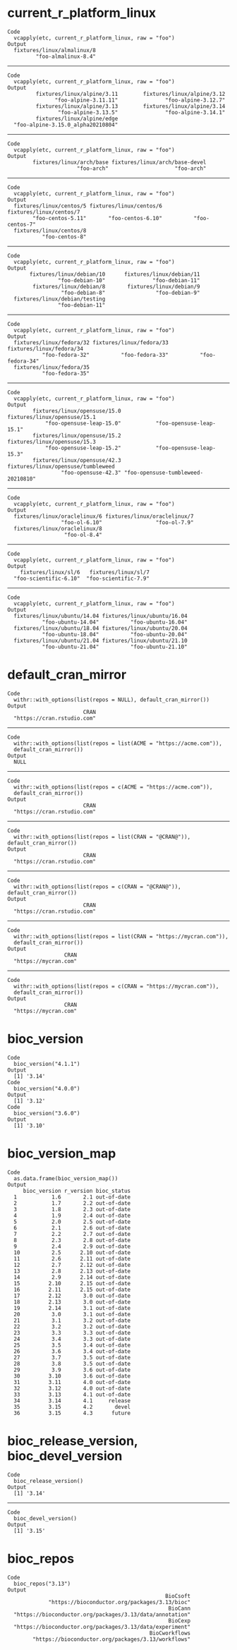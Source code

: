 # current_r_platform_linux

    Code
      vcapply(etc, current_r_platform_linux, raw = "foo")
    Output
      fixtures/linux/almalinux/8 
             "foo-almalinux-8.4" 

---

    Code
      vcapply(etc, current_r_platform_linux, raw = "foo")
    Output
             fixtures/linux/alpine/3.11        fixtures/linux/alpine/3.12 
                   "foo-alpine-3.11.11"               "foo-alpine-3.12.7" 
             fixtures/linux/alpine/3.13        fixtures/linux/alpine/3.14 
                    "foo-alpine-3.13.5"               "foo-alpine-3.14.1" 
             fixtures/linux/alpine/edge 
      "foo-alpine-3.15.0_alpha20210804" 

---

    Code
      vcapply(etc, current_r_platform_linux, raw = "foo")
    Output
            fixtures/linux/arch/base fixtures/linux/arch/base-devel 
                          "foo-arch"                     "foo-arch" 

---

    Code
      vcapply(etc, current_r_platform_linux, raw = "foo")
    Output
      fixtures/linux/centos/5 fixtures/linux/centos/6 fixtures/linux/centos/7 
            "foo-centos-5.11"       "foo-centos-6.10"          "foo-centos-7" 
      fixtures/linux/centos/8 
               "foo-centos-8" 

---

    Code
      vcapply(etc, current_r_platform_linux, raw = "foo")
    Output
           fixtures/linux/debian/10      fixtures/linux/debian/11 
                    "foo-debian-10"               "foo-debian-11" 
            fixtures/linux/debian/8       fixtures/linux/debian/9 
                     "foo-debian-8"                "foo-debian-9" 
      fixtures/linux/debian/testing 
                    "foo-debian-11" 

---

    Code
      vcapply(etc, current_r_platform_linux, raw = "foo")
    Output
      fixtures/linux/fedora/32 fixtures/linux/fedora/33 fixtures/linux/fedora/34 
               "foo-fedora-32"          "foo-fedora-33"          "foo-fedora-34" 
      fixtures/linux/fedora/35 
               "foo-fedora-35" 

---

    Code
      vcapply(etc, current_r_platform_linux, raw = "foo")
    Output
            fixtures/linux/opensuse/15.0       fixtures/linux/opensuse/15.1 
                "foo-opensuse-leap-15.0"           "foo-opensuse-leap-15.1" 
            fixtures/linux/opensuse/15.2       fixtures/linux/opensuse/15.3 
                "foo-opensuse-leap-15.2"           "foo-opensuse-leap-15.3" 
            fixtures/linux/opensuse/42.3 fixtures/linux/opensuse/tumbleweed 
                     "foo-opensuse-42.3" "foo-opensuse-tumbleweed-20210810" 

---

    Code
      vcapply(etc, current_r_platform_linux, raw = "foo")
    Output
      fixtures/linux/oraclelinux/6 fixtures/linux/oraclelinux/7 
                     "foo-ol-6.10"                 "foo-ol-7.9" 
      fixtures/linux/oraclelinux/8 
                      "foo-ol-8.4" 

---

    Code
      vcapply(etc, current_r_platform_linux, raw = "foo")
    Output
        fixtures/linux/sl/6   fixtures/linux/sl/7 
      "foo-scientific-6.10"  "foo-scientific-7.9" 

---

    Code
      vcapply(etc, current_r_platform_linux, raw = "foo")
    Output
      fixtures/linux/ubuntu/14.04 fixtures/linux/ubuntu/16.04 
               "foo-ubuntu-14.04"          "foo-ubuntu-16.04" 
      fixtures/linux/ubuntu/18.04 fixtures/linux/ubuntu/20.04 
               "foo-ubuntu-18.04"          "foo-ubuntu-20.04" 
      fixtures/linux/ubuntu/21.04 fixtures/linux/ubuntu/21.10 
               "foo-ubuntu-21.04"          "foo-ubuntu-21.10" 

# default_cran_mirror

    Code
      withr::with_options(list(repos = NULL), default_cran_mirror())
    Output
                            CRAN 
      "https://cran.rstudio.com" 

---

    Code
      withr::with_options(list(repos = list(ACME = "https://acme.com")),
      default_cran_mirror())
    Output
      NULL

---

    Code
      withr::with_options(list(repos = c(ACME = "https://acme.com")),
      default_cran_mirror())
    Output
                            CRAN 
      "https://cran.rstudio.com" 

---

    Code
      withr::with_options(list(repos = list(CRAN = "@CRAN@")), default_cran_mirror())
    Output
                            CRAN 
      "https://cran.rstudio.com" 

---

    Code
      withr::with_options(list(repos = c(CRAN = "@CRAN@")), default_cran_mirror())
    Output
                            CRAN 
      "https://cran.rstudio.com" 

---

    Code
      withr::with_options(list(repos = list(CRAN = "https://mycran.com")),
      default_cran_mirror())
    Output
                      CRAN 
      "https://mycran.com" 

---

    Code
      withr::with_options(list(repos = c(CRAN = "https://mycran.com")),
      default_cran_mirror())
    Output
                      CRAN 
      "https://mycran.com" 

# bioc_version

    Code
      bioc_version("4.1.1")
    Output
      [1] '3.14'
    Code
      bioc_version("4.0.0")
    Output
      [1] '3.12'
    Code
      bioc_version("3.6.0")
    Output
      [1] '3.10'

# bioc_version_map

    Code
      as.data.frame(bioc_version_map())
    Output
         bioc_version r_version bioc_status
      1           1.6       2.1 out-of-date
      2           1.7       2.2 out-of-date
      3           1.8       2.3 out-of-date
      4           1.9       2.4 out-of-date
      5           2.0       2.5 out-of-date
      6           2.1       2.6 out-of-date
      7           2.2       2.7 out-of-date
      8           2.3       2.8 out-of-date
      9           2.4       2.9 out-of-date
      10          2.5      2.10 out-of-date
      11          2.6      2.11 out-of-date
      12          2.7      2.12 out-of-date
      13          2.8      2.13 out-of-date
      14          2.9      2.14 out-of-date
      15         2.10      2.15 out-of-date
      16         2.11      2.15 out-of-date
      17         2.12       3.0 out-of-date
      18         2.13       3.0 out-of-date
      19         2.14       3.1 out-of-date
      20          3.0       3.1 out-of-date
      21          3.1       3.2 out-of-date
      22          3.2       3.2 out-of-date
      23          3.3       3.3 out-of-date
      24          3.4       3.3 out-of-date
      25          3.5       3.4 out-of-date
      26          3.6       3.4 out-of-date
      27          3.7       3.5 out-of-date
      28          3.8       3.5 out-of-date
      29          3.9       3.6 out-of-date
      30         3.10       3.6 out-of-date
      31         3.11       4.0 out-of-date
      32         3.12       4.0 out-of-date
      33         3.13       4.1 out-of-date
      34         3.14       4.1     release
      35         3.15       4.2       devel
      36         3.15       4.3      future

# bioc_release_version, bioc_devel_version

    Code
      bioc_release_version()
    Output
      [1] '3.14'

---

    Code
      bioc_devel_version()
    Output
      [1] '3.15'

# bioc_repos

    Code
      bioc_repos("3.13")
    Output
                                                      BioCsoft 
                 "https://bioconductor.org/packages/3.13/bioc" 
                                                       BioCann 
      "https://bioconductor.org/packages/3.13/data/annotation" 
                                                       BioCexp 
      "https://bioconductor.org/packages/3.13/data/experiment" 
                                                 BioCworkflows 
            "https://bioconductor.org/packages/3.13/workflows" 

